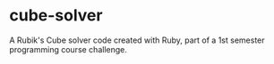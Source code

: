 # cube-solver
A Rubik's Cube solver code created with Ruby, part of a 1st semester programming course challenge.
